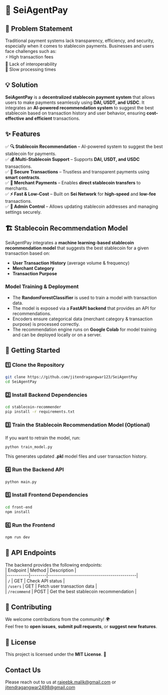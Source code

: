 # 🚀 SeiAgentPay  

## 📌 Problem Statement  
Traditional payment systems lack transparency, efficiency, and security, especially when it comes to stablecoin payments. Businesses and users face challenges such as:  
⚡ High transaction fees  
🔗 Lack of interoperability  
🐢 Slow processing times  


## 💡 Solution  
**SeiAgentPay** is a **decentralized stablecoin payment system** that allows users to make payments seamlessly using **DAI, USDT, and USDC**. It integrates an **AI-powered recommendation system** to suggest the best stablecoin based on transaction history and user behavior, ensuring **cost-effective and efficient** transactions.  


## ✨ Features  
✅ **🔍 Stablecoin Recommendation** – AI-powered system to suggest the best stablecoin for payments.  
✅ **💰 Multi-Stablecoin Support** – Supports **DAI, USDT, and USDC** transactions.  
✅ **🔐 Secure Transactions** – Trustless and transparent payments using **smart contracts**.  
✅ **🏪 Merchant Payments** – Enables **direct stablecoin transfers** to merchants.  
✅ **⚡ Fast & Low-Cost** – Built on **Sei Network** for **high-speed** and **low-fee** transactions.  
✅ **🔧 Admin Control** – Allows updating stablecoin addresses and managing settings securely.  


## 🏗 Stablecoin Recommendation Model  
SeiAgentPay integrates a **machine learning-based stablecoin recommendation model** that suggests the best stablecoin for a given transaction based on:  
- **User Transaction History** (average volume & frequency)  
- **Merchant Category**  
- **Transaction Purpose**  


### **Model Training & Deployment**  
- The **RandomForestClassifier** is used to train a model with transaction data.  
- The model is exposed via a **FastAPI backend** that provides an API for recommendations.  
- Encoders ensure categorical data (merchant category & transaction purpose) is processed correctly.  
- The recommendation engine runs on **Google Colab** for model training and can be deployed locally or on a server.  


## 🚀 Getting Started  


### **1️⃣ Clone the Repository**  
```sh  
git clone https://github.com/jitendragangwar123/SeiAgentPay
cd SeiAgentPay  
```


### **2️⃣ Install Backend Dependencies**  
```sh  
cd stablecoin-recommender
pip install -r requirements.txt  
```


### **3️⃣ Train the Stablecoin Recommendation Model (Optional)**  
If you want to retrain the model, run:  
```sh  
python train_model.py  
```
This generates updated **.pkl** model files and user transaction history.  


### **4️⃣ Run the Backend API**  
```sh  
python main.py  
```


### **5️⃣ Install Frontend Dependencies**  
```sh  
cd front-end  
npm install  
```


### **6️⃣ Run the Frontend**  
```sh  
npm run dev  
```


## 📡 API Endpoints  
The backend provides the following endpoints:  
| Endpoint  | Method | Description  |  
|-----------|--------|--------------------------------------------|  
| `/`  | GET  | Check API status  |  
| `/users`  | GET  | Fetch user transaction data  |  
| `/recommend`  | POST  | Get the best stablecoin recommendation  |  


## 🤝 Contributing  
We welcome contributions from the community! 🌍  
Feel free to **open issues**, **submit pull requests**, or **suggest new features**.  


## 📜 License  
This project is licensed under the **MIT License**. 📝  

## Contact Us
Please reach out to us at rajeebk.malik@gmail.com or jitendragangwar2498@gmail.com

